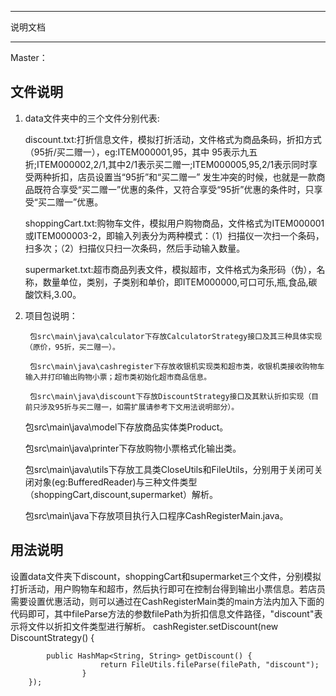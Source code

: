 ****************************************************
说明文档
****************************************************

Master：

## 文件说明

1. data文件夹中的三个文件分别代表:

	discount.txt:打折信息文件，模拟打折活动，文件格式为商品条码，折扣方式（95折/买二赠一），eg:ITEM000001,95，其中
	95表示九五折;ITEM000002,2/1,其中2/1表示买二赠一;ITEM000005,95,2/1表示同时享受两种折扣，店员设置当“95折”和“买二赠一”
	发生冲突的时候，也就是一款商品既符合享受“买二赠一”优惠的条件，又符合享受“95折”优惠的条件时，只享受“买二赠一”优惠。

	shoppingCart.txt:购物车文件，模拟用户购物商品，文件格式为ITEM000001或ITEM000003-2，即输入列表分为两种模式：（1）扫描仪一次扫一个条码，扫多次；（2）扫描仪只扫一次条码，然后手动输入数量。
	
	supermarket.txt:超市商品列表文件，模拟超市，文件格式为条形码（伪），名称，数量单位，类别，子类别和单价，即ITEM000000,可口可乐,瓶,食品,碳酸饮料,3.00。

2. 项目包说明：

        包src\main\java\calculator下存放CalculatorStrategy接口及其三种具体实现（原价，95折，买二赠一）。
        
        包src\main\java\cashregister下存放收银机实现类和超市类，收银机类接收购物车输入并打印输出购物小票；超市类初始化超市商品信息。
        
        包src\main\java\discount下存放DiscountStrategy接口及其默认折扣实现（目前只涉及95折与买二赠一，如需扩展请参考下文用法说明部分）。
        
	包src\main\java\model下存放商品实体类Product。
	
	包src\main\java\printer下存放购物小票格式化输出类。
	
	包src\main\java\utils下存放工具类CloseUtils和FileUtils，分别用于关闭可关闭对象(eg:BufferedReader)与三种文件类型（shoppingCart,discount,supermarket）解析。
	
	包src\main\java下存放项目执行入口程序CashRegisterMain.java。

## 用法说明

设置data文件夹下discount，shoppingCart和supermarket三个文件，分别模拟打折活动，用户购物车和超市，然后执行即可在控制台得到输出小票信息。若店员需要设置优惠活动，则可以通过在CashRegisterMain类的main方法内加入下面的代码即可，其中fileParse方法的参数filePath为折扣信息文件路径，"discount"表示将文件以折扣文件类型进行解析。
		cashRegister.setDiscount(new DiscountStrategy() {

			public HashMap<String, String> getDiscount() {
                		return FileUtils.fileParse(filePath, "discount");
            		}
		});
